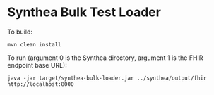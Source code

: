 # Synthea Bulk Test Loader

To build:

```
mvn clean install
```

To run (argument 0 is the Synthea directory, argument 1 is the FHIR endpoint base URL):

```
java -jar target/synthea-bulk-loader.jar ../synthea/output/fhir http://localhost:8000
```


